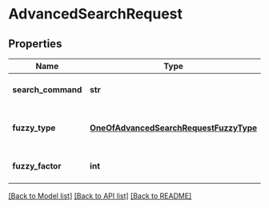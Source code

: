 # AdvancedSearchRequest

## Properties
Name | Type | Description | Notes
------------ | ------------- | ------------- | -------------
**search_command** | **str** | Search command for advanced search | [optional] 
**fuzzy_type** | [**OneOfAdvancedSearchRequestFuzzyType**](OneOfAdvancedSearchRequestFuzzyType.md) | Fuzzy type (None, Percentage, or NumberOfLetters) | [optional] 
**fuzzy_factor** | **int** | Fuzzy factor (percentage as int or int value) | [optional] 

[[Back to Model list]](../README.md#documentation-for-models) [[Back to API list]](../README.md#documentation-for-api-endpoints) [[Back to README]](../README.md)


